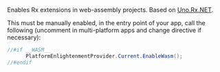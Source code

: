 Enables Rx extensions in web-assembly projects.
Based on [Uno.Rx.NET](https://github.com/nventive/Uno.Rx.NET).

This must be manually enabled, in the entry point of your app, call the following (uncomment in multi-platform apps and change directive if necessary):

```c#
//#if __WASM__
      PlatformEnlightenmentProvider.Current.EnableWasm();
//#endif
```
